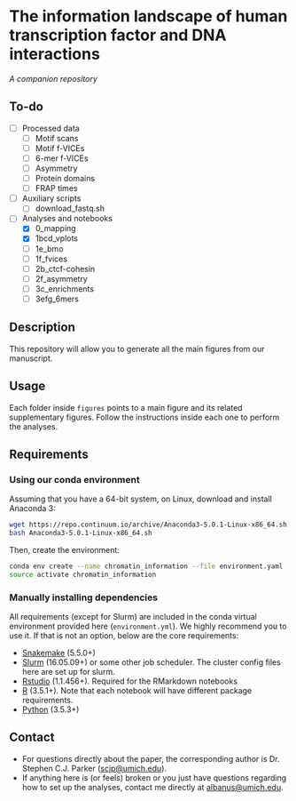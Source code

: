 # The information landscape of human transcription factor and DNA interactions
_A companion repository_

## To-do
- [ ] Processed data
    - [ ] Motif scans
    - [ ] Motif f-VICEs
    - [ ] 6-mer f-VICEs
    - [ ] Asymmetry
    - [ ] Protein domains
    - [ ] FRAP times
- [ ] Auxiliary scripts
    - [ ] download_fastq.sh
- [ ] Analyses and notebooks
    - [x] 0_mapping
    - [x] 1bcd_vplots
    - [ ] 1e_bmo
    - [ ] 1f_fvices
    - [ ] 2b_ctcf-cohesin
    - [ ] 2f_asymmetry
    - [ ] 3c_enrichments
    - [ ] 3efg_6mers

## Description
This repository will allow you to generate all the main figures from our manuscript.

## Usage
Each folder inside `figures` points to a main figure and its related supplementary figures. Follow the instructions inside each one to perform the analyses.

## Requirements
### Using our conda environment
Assuming that you have a 64-bit system, on Linux, download and install Anaconda 3:
```sh
wget https://repo.continuum.io/archive/Anaconda3-5.0.1-Linux-x86_64.sh
bash Anaconda3-5.0.1-Linux-x86_64.sh
```
Then, create the environment:
```sh
conda env create --name chromatin_information --file environment.yaml
source activate chromatin_information
```

### Manually installing dependencies
All requirements (except for Slurm) are included in the conda virtual environment provided here (`environment.yml`). We highly recommend you to use it. If that is not an option, below are the core requirements:
* [Snakemake](https://snakemake.readthedocs.io/en/stable/) (5.5.0+)
* [Slurm](https://slurm.schedmd.com) (16.05.09+) or some other job scheduler. The cluster config files here are set up for slurm.
* [Rstudio](https://www.rstudio.com) (1.1.456+). Required for the RMarkdown notebooks
* [R](https://www.r-project.org) (3.5.1+). Note that each notebook will have different package requirements.
* [Python](https://www.python.org) (3.5.3+)

## Contact
* For questions directly about the paper, the corresponding author is Dr. Stephen C.J. Parker (scjp@umich.edu).
* If anything here is (or feels) broken or you just have questions regarding how to set up the analyses, contact me directly at albanus@umich.edu.
